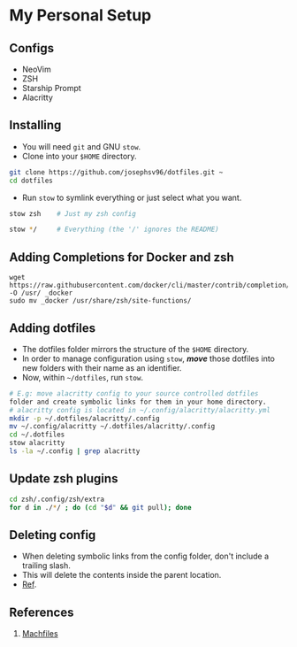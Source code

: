 # My Personal Setup

## Configs

- NeoVim
- ZSH
- Starship Prompt
- Alacritty

## Installing

- You will need `git` and GNU `stow`.
- Clone into your `$HOME` directory.

```bash
git clone https://github.com/josephsv96/dotfiles.git ~
cd dotfiles
```

- Run `stow` to symlink everything or just select what you want.

```bash
stow zsh    # Just my zsh config
```

```bash
stow */     # Everything (the '/' ignores the README)
```

## Adding Completions for Docker and zsh

```shell
wget https://raw.githubusercontent.com/docker/cli/master/contrib/completion/zsh/_docker -O /usr/ _docker
sudo mv _docker /usr/share/zsh/site-functions/
```

## Adding dotfiles

- The dotfiles folder mirrors the structure of the `$HOME` directory.
- In order to manage configuration using `stow`, **_move_** those dotfiles into new folders with their name as an identifier.
- Now, within `~/dotfiles`, run `stow`.

```sh
# E.g: move alacritty config to your source controlled dotfiles
folder and create symbolic links for them in your home directory.
# alacritty config is located in ~/.config/alacritty/alacritty.yml
mkdir -p ~/.dotfiles/alacritty/.config
mv ~/.config/alacritty ~/.dotfiles/alacritty/.config
cd ~/.dotfiles
stow alacritty
ls -la ~/.config | grep alacritty
```

## Update zsh plugins

```bash
cd zsh/.config/zsh/extra
for d in ./*/ ; do (cd "$d" && git pull); done
```

## Deleting config

- When deleting symbolic links from the config folder, don't include a trailing slash.
- This will delete the contents inside the parent location.
- [Ref](https://serverfault.com/questions/371731/cant-delete-symbolic-link).

## References

1. [Machfiles](https://github.com/ChristianChiarulli/Machfiles)
